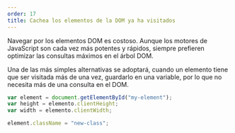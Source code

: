 ```yaml
---
order: 17
title: Cachea los elementos de la DOM ya ha visitados
---
```


Navegar por los elementos DOM es costoso. Aunque los motores de JavaScript son cada vez más potentes y rápidos, siempre prefieren optimizar las consultas máximos en el árbol DOM.

Una de las más simples alternativas se adoptará, cuando un elemento tiene que ser visitada más de una vez, guardarlo en una variable, por lo que no necesita más de una consulta en el DOM.

```js
var element = document.getElementById("my-element");
var height = elemento.clientHeight;
var width = elemento.clientWidth;

element.className = "new-class";
```
